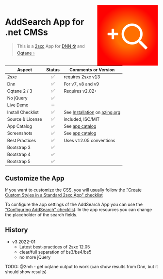 <img src="app-icon.png" align="right" width="200px">

# AddSearch App for .net CMSs

> This is a [2sxc](https://2sxc.org) App for [DNN ☢️](https://www.dnnsoftware.com/) and [Oqtane 💧](https://www.oqtane.org/)

| Aspect              | Status | Comments or Version |
| ------------------- | :----: | ------------------- |
| 2sxc                | ✅    | requires 2sxc v13
| Dnn                 | ✅    | For v7, v8 and v9
| Oqtane 2 / 3        | ✅    | Requires v2.02+
| No jQuery           | ✅    | 
| Live Demo           | ➖    |
| Install Checklist   | ✅    | See [Installation](https://azing.org/2sxc/r/TBMhK1YB) on [azing.org](https://azing.org/2sxc)
| Source & License    | ✅    | included, ISC/MIT
| App Catalog         | ✅    | See [app catalog](https://2sxc.org/en/apps/app/addsearch-app-v3-hybrid-for-dnn-and-oqtane)
| Screenshots         | ✅    | See [app catalog](https://2sxc.org/en/apps/app/addsearch-app-v3-hybrid-for-dnn-and-oqtane)
| Best Practices      | ✅    | Uses v12.05 conventions
| Bootstrap 3         | ✅    |
| Bootstrap 4         | ✅    |
| Bootstrap 5         | ✅    |

## Customize the App

If you want to customize the CSS, you will usually follow the ["Create Custom Styles in a Standard 2sxc App" checklist](https://azing.org/2sxc/r/gg_aB9FD)

To configure the app settings of the AddSearch App you can use the ["Configuring AddSearch" checklist](https://azing.org/2sxc/r/LCKhUXm5).
In the app resources you can change the placeholder of the search fields.


## History

* v3 2022-01
    * Latest best-practices of 2sxc 12.05
    * clear/full separation of bs3/bs4/bs5
    * no more jQuery

TODO: @2mh - get oqtane output to work (can show results from Dnn, but it should show results)